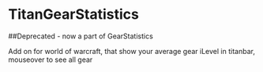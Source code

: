 # TitanGearStatistics

##Deprecated - now a part of GearStatistics

Add on for world of warcraft, that show your average gear iLevel in titanbar, mouseover to see all gear
